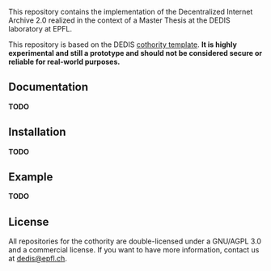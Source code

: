 This repository contains the implementation of the Decentralized Internet Archive 2.0
realized in the context of a Master Thesis at the DEDIS laboratory at EPFL.

This repository is based on the DEDIS [cothority template](https://github.com/dedis/cothority_template).
**It is highly experimental and still a prototype and should not be considered
secure or reliable for real-world purposes.**

## Documentation

**TODO**

## Installation

**TODO**

## Example

**TODO**

## License

All repositories for the cothority are double-licensed under a 
GNU/AGPL 3.0 and a commercial license. If you want to have more information, 
contact us at dedis@epfl.ch.

